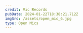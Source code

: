 ```yaml
---
credit: Vic Records
pubDate: 2024-01-22T18:38:21.712Z
imgSrc: /assets/open_mic_6.jpg
type: Open Mics
---
```


